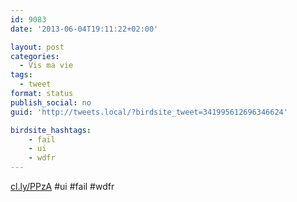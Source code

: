 ```yaml
---
id: 9083
date: '2013-06-04T19:11:22+02:00'

layout: post
categories:
  - Vis ma vie
tags:
  - tweet
format: status
publish_social: no
guid: 'http://tweets.local/?birdsite_tweet=341995612696346624'

birdsite_hashtags:
    - fail
    - ui
    - wdfr
---
```


[cl.ly/PPzA](http://cl.ly/PPzA) #ui #fail #wdfr
